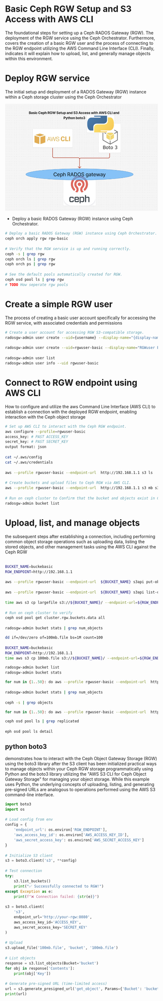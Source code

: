 # Basic Ceph RGW Setup and S3 Access with AWS CLI

The foundational steps for setting up a Ceph RADOS Gateway (RGW). The deployment of the RGW service using the Ceph Orchestrator. Furthermore, covers the creation of a basic RGW user and the process of connecting to the RGW endpoint utilizing the AWS Command Line Interface (CLI). Finally, indicates it will explain how to upload, list, and generally manage objects within this environment.

# Deploy RGW service

The initial setup and deployment of a RADOS Gateway (RGW) instance within a Ceph storage cluster using the Ceph Orchestrator

![basic](https://github.com/hojat-gazestani/openstack/blob/main/Ceph/octapus/PICs/basic-aws.png)

- Deploy a basic RADOS Gateway (RGW) instance using Ceph Orchestrator.

```sh
# Deploy a basic RADOS Gateway (RGW) instance using Ceph Orchestrator.
ceph orch apply rgw rgw-basic

# Verify that the RGW service is up and running correctly.
ceph -s | grep rgw
ceph orch ls | grep rgw
ceph orch ps | grep rgw

# See the default pools automatically created for RGW.
ceph osd pool ls | grep rgw
# TODO How seperate rgw pools
```


# Create a simple RGW user
The process of creating a basic user account specifically for accessing the RGW service,  with associated credentials and permissions

```sh
# Create a user account for accessing RGW S3-compatible storage.
radosgw-admin user create --uid={username} --display-name="{display-name}" 

radosgw-admin user create --uid=rgwuser-basic --display-name="RGWuser Basic"

radosgw-admin user list
radosgw-admin user info --uid rgwuser-basic


```

# Connect to RGW endpoint using AWS CLI

How to configure and utilize the aws Command Line Interface (AWS CLI) to establish a connection with the deployed RGW endpoint, enabling interaction with the Ceph object storage

```sh
# Set up AWS CLI to interact with the Ceph RGW endpoint.
aws configure --profile=rgwuser-basic
access_key: # PAST ACCESS_KEY
secret_key: # PAST SECRET_KEY
output format: json

cat ~/.aws/config
cat ~/.aws/credentials

aws --profile rgwuser-basic --endpoint-url  http://192.168.1.1 s3 ls

# Create buckets and upload files to Ceph RGW via AWS CLI.
aws --profile rgwuser-basic --endpoint-url  http://192.168.1.1 s3 mb s3://buckebasic

# Run on ceph cluster to Confirm that the bucket and objects exist in Ceph directly.
radosgw-admin bucket list 
```

# Upload, list, and manage objects

the subsequent steps after establishing a connection, including performing common object storage operations such as uploading data, listing the stored objects, and other management tasks using the AWS CLI against the Ceph RGW

```sh

BUCKET_NAME=buckebasic
RGW_ENDPOINT=http://192.168.1.1

aws --profile rgwuser-basic --endpoint-url  ${BUCKET_NAME} s3api put-object --bucket ${RGW_ENDPOINT}

aws --profile rgwuser-basic --endpoint-url  ${BUCKET_NAME} s3api list-object --bucket ${RGW_ENDPOINT} --key testfile --body /etc/services

time aws s3 cp largefile s3://${BUCKET_NAME}/ --endpoint-url=${RGW_ENDPOINT}

# Run on ceph cluster to verify
ceph osd pool get cluster.rgw.buckets.data all

radosgw-admin bucket stats | grep num_objects
```

```sh
dd if=/dev/zero of=100mb.file bs=1M count=100

BUCKET_NAME=buckebasic
RGW_ENDPOINT=http://192.168.1.1
time aws s3 cp 100mb.file s3://${BUCKET_NAME}/ --endpoint-url=${RGW_ENDPOINT}

```

```sh
radosgw-admin bucket list 
radosgw-admin bucket stats

```


```sh
for num in {1..50}: do aws --profile rgwuser-basic --endpoint-url  http://192.168.1.1 s3api list-object --bucket buckebasic --key testfile"${num}" --body /etc/services; done

radosgw-admin bucket stats | grep num_objects

ceph -s | grep objects
```

```sh
for num in {1..50}: do aws --profile rgwuser-basic --endpoint-url  http://192.168.1.1 s3api delete-object --bucket buckebasic --key testfile"${num}" ; done

``` 


```sh
ceph osd pool ls | grep replicated

eph osd pool ls detail 
```


## python boto3
demonstrates how to interact with the Ceph Object Gateway Storage (RGW) using the boto3 library after the S3 client has been initialized
 practical ways to manage objects within your Ceph RGW storage programmatically using Python and the boto3 library
 utilizing the "AWS S3 CLI for Ceph Object Gateway Storage" for managing your object storage. While this example uses Python, the underlying concepts of uploading, listing, and generating pre-signed URLs are analogous to operations performed using the AWS S3 command-line interface.

```py
import boto3
import os

# Load config from env
config = {
    'endpoint_url': os.environ['RGW_ENDPOINT'],
    'aws_access_key_id': os.environ['AWS_ACCESS_KEY_ID'],
    'aws_secret_access_key': os.environ['AWS_SECRET_ACCESS_KEY']
}

# Initialize S3 client
s3 = boto3.client('s3', **config)

# Test connection
try:
    s3.list_buckets()
    print("✅ Successfully connected to RGW!")
except Exception as e:
    print(f"❌ Connection failed: {str(e)}")

s3 = boto3.client(
    's3',
    endpoint_url='http://your-rgw:8080',
    aws_access_key_id='ACCESS_KEY',
    aws_secret_access_key='SECRET_KEY'
)

# Upload
s3.upload_file('100mb.file', 'bucket', '100mb.file')

# List objects
response = s3.list_objects(Bucket='bucket')
for obj in response['Contents']:
    print(obj['Key'])

# Generate pre-signed URL (time-limited access)
url = s3.generate_presigned_url('get_object', Params={'Bucket': 'bucket', 'Key': '100mb.file'}, ExpiresIn=3600)
print(url)
```




